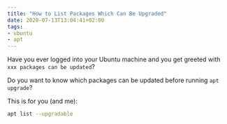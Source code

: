 ```yaml
---
title: "How to List Packages Which Can Be Upgraded"
date: 2020-07-13T13:04:41+02:00
tags:
- ubuntu
- apt
---
```


Have you ever logged into your Ubuntu machine and you get greeted with `xxx packages can be updated`?

Do you want to know which packages can be updated before running `apt upgrade`?

This is for you (and me):

```bash
apt list --upgradable
```
